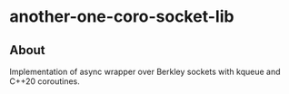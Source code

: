 # another-one-coro-socket-lib
## About
Implementation of async wrapper over Berkley sockets with kqueue and C++20 coroutines.

